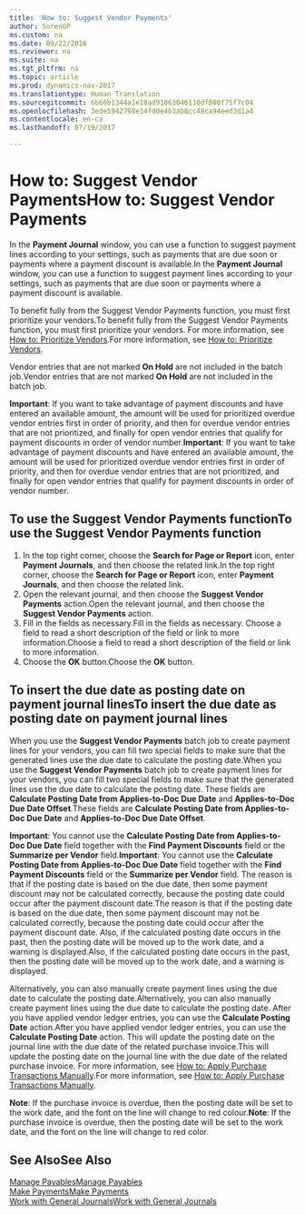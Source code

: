 ```yaml
---
title: 'How to: Suggest Vendor Payments'
author: SorenGP
ms.custom: na
ms.date: 09/22/2016
ms.reviewer: na
ms.suite: na
ms.tgt_pltfrm: na
ms.topic: article
ms.prod: dynamics-nav-2017
ms.translationtype: Human Translation
ms.sourcegitcommit: 6b60b1344a1e18ad91863046110df880f75f7c04
ms.openlocfilehash: 3ede5942798e34fd0e4b3ab8cc48ca94eed3d1a4
ms.contentlocale: en-ca
ms.lasthandoff: 07/19/2017

---
```


# <a name="how-to-suggest-vendor-payments"></a><span data-ttu-id="e271d-102">How to: Suggest Vendor Payments</span><span class="sxs-lookup"><span data-stu-id="e271d-102">How to: Suggest Vendor Payments</span></span>
<span data-ttu-id="e271d-103">In the **Payment Journal** window, you can use a function to suggest payment lines according to your settings, such as payments that are due soon or payments where a payment discount is available.</span><span class="sxs-lookup"><span data-stu-id="e271d-103">In the **Payment Journal** window, you can use a function to suggest payment lines according to your settings, such as payments that are due soon or payments where a payment discount is available.</span></span>

<span data-ttu-id="e271d-104">To benefit fully from the Suggest Vendor Payments function, you must first prioritize your vendors.</span><span class="sxs-lookup"><span data-stu-id="e271d-104">To benefit fully from the Suggest Vendor Payments function, you must first prioritize your vendors.</span></span> <span data-ttu-id="e271d-105">For more information, see [How to: Prioritize Vendors](purchasing-how-prioritize-vendors.md).</span><span class="sxs-lookup"><span data-stu-id="e271d-105">For more information, see [How to: Prioritize Vendors](purchasing-how-prioritize-vendors.md).</span></span>

<span data-ttu-id="e271d-106">Vendor entries that are not marked **On Hold** are not included in the batch job.</span><span class="sxs-lookup"><span data-stu-id="e271d-106">Vendor entries that are not marked **On Hold** are not included in the batch job.</span></span>  

<span data-ttu-id="e271d-107">**Important**: If you want to take advantage of payment discounts and have entered an available amount, the amount will be used for prioritized overdue vendor entries first in order of priority, and then for overdue vendor entries that are not prioritized, and finally for open vendor entries that qualify for payment discounts in order of vendor number.</span><span class="sxs-lookup"><span data-stu-id="e271d-107">**Important**: If you want to take advantage of payment discounts and have entered an available amount, the amount will be used for prioritized overdue vendor entries first in order of priority, and then for overdue vendor entries that are not prioritized, and finally for open vendor entries that qualify for payment discounts in order of vendor number.</span></span>

## <a name="to-use-the-suggest-vendor-payments-function"></a><span data-ttu-id="e271d-108">To use the Suggest Vendor Payments function</span><span class="sxs-lookup"><span data-stu-id="e271d-108">To use the Suggest Vendor Payments function</span></span>
1. <span data-ttu-id="e271d-109">In the top right corner, choose the **Search for Page or Report** icon, enter **Payment Journals**, and then choose the related link.</span><span class="sxs-lookup"><span data-stu-id="e271d-109">In the top right corner, choose the **Search for Page or Report** icon, enter **Payment Journals**, and then choose the related link.</span></span>
2. <span data-ttu-id="e271d-110">Open the relevant journal, and then choose the **Suggest Vendor Payments** action.</span><span class="sxs-lookup"><span data-stu-id="e271d-110">Open the relevant journal, and then choose the **Suggest Vendor Payments** action.</span></span>
3. <span data-ttu-id="e271d-111">Fill in the fields as necessary.</span><span class="sxs-lookup"><span data-stu-id="e271d-111">Fill in the fields as necessary.</span></span> <span data-ttu-id="e271d-112">Choose a field to read a short description of the field or link to more information.</span><span class="sxs-lookup"><span data-stu-id="e271d-112">Choose a field to read a short description of the field or link to more information.</span></span>
4. <span data-ttu-id="e271d-113">Choose the **OK** button.</span><span class="sxs-lookup"><span data-stu-id="e271d-113">Choose the **OK** button.</span></span>

## <a name="to-insert-the-due-date-as-posting-date-on-payment-journal-lines"></a><span data-ttu-id="e271d-114">To insert the due date as posting date on payment journal lines</span><span class="sxs-lookup"><span data-stu-id="e271d-114">To insert the due date as posting date on payment journal lines</span></span>
<span data-ttu-id="e271d-115">When you use the **Suggest Vendor Payments** batch job to create payment lines for your vendors, you can fill two special fields to make sure that the generated lines use the due date to calculate the posting date.</span><span class="sxs-lookup"><span data-stu-id="e271d-115">When you use the **Suggest Vendor Payments** batch job to create payment lines for your vendors, you can fill two special fields to make sure that the generated lines use the due date to calculate the posting date.</span></span> <span data-ttu-id="e271d-116">These fields are **Calculate Posting Date from Applies-to-Doc Due Date** and **Applies-to-Doc Due Date Offset**.</span><span class="sxs-lookup"><span data-stu-id="e271d-116">These fields are **Calculate Posting Date from Applies-to-Doc Due Date** and **Applies-to-Doc Due Date Offset**.</span></span>

<span data-ttu-id="e271d-117">**Important**: You cannot use the **Calculate Posting Date from Applies-to-Doc Due Date** field together with the **Find Payment Discounts** field or the **Summarize per Vendor** field.</span><span class="sxs-lookup"><span data-stu-id="e271d-117">**Important**: You cannot use the **Calculate Posting Date from Applies-to-Doc Due Date** field together with the **Find Payment Discounts** field or the **Summarize per Vendor** field.</span></span> <span data-ttu-id="e271d-118">The reason is that if the posting date is based on the due date, then some payment discount may not be calculated correctly, because the posting date could occur after the payment discount date.</span><span class="sxs-lookup"><span data-stu-id="e271d-118">The reason is that if the posting date is based on the due date, then some payment discount may not be calculated correctly, because the posting date could occur after the payment discount date.</span></span>
<span data-ttu-id="e271d-119">Also, if the calculated posting date occurs in the past, then the posting date will be moved up to the work date, and a warning is displayed.</span><span class="sxs-lookup"><span data-stu-id="e271d-119">Also, if the calculated posting date occurs in the past, then the posting date will be moved up to the work date, and a warning is displayed.</span></span>

<span data-ttu-id="e271d-120">Alternatively, you can also manually create payment lines using the due date to calculate the posting date.</span><span class="sxs-lookup"><span data-stu-id="e271d-120">Alternatively, you can also manually create payment lines using the due date to calculate the posting date.</span></span> <span data-ttu-id="e271d-121">After you have applied vendor ledger entries, you can use the **Calculate Posting Date** action.</span><span class="sxs-lookup"><span data-stu-id="e271d-121">After you have applied vendor ledger entries, you can use the **Calculate Posting Date** action.</span></span> <span data-ttu-id="e271d-122">This will update the posting date on the journal line with the due date of the related purchase invoice.</span><span class="sxs-lookup"><span data-stu-id="e271d-122">This will update the posting date on the journal line with the due date of the related purchase invoice.</span></span> <span data-ttu-id="e271d-123">For more information, see [How to: Apply Purchase Transactions Manually](payables-how-apply-purchase-transactions-manually.md).</span><span class="sxs-lookup"><span data-stu-id="e271d-123">For more information, see [How to: Apply Purchase Transactions Manually](payables-how-apply-purchase-transactions-manually.md).</span></span>  

<span data-ttu-id="e271d-124">**Note**: If the purchase invoice is overdue, then the posting date will be set to the work date, and the font on the line will change to red colour.</span><span class="sxs-lookup"><span data-stu-id="e271d-124">**Note**: If the purchase invoice is overdue, then the posting date will be set to the work date, and the font on the line will change to red color.</span></span>

## <a name="see-also"></a><span data-ttu-id="e271d-125">See Also</span><span class="sxs-lookup"><span data-stu-id="e271d-125">See Also</span></span>
[<span data-ttu-id="e271d-126">Manage Payables</span><span class="sxs-lookup"><span data-stu-id="e271d-126">Manage Payables</span></span>](payables-manage-payables.md)  
[<span data-ttu-id="e271d-127">Make Payments</span><span class="sxs-lookup"><span data-stu-id="e271d-127">Make Payments</span></span>](payables-make-payments.md)  
[<span data-ttu-id="e271d-128">Work with General Journals</span><span class="sxs-lookup"><span data-stu-id="e271d-128">Work with General Journals</span></span>](ui-work-general-journals.md)

